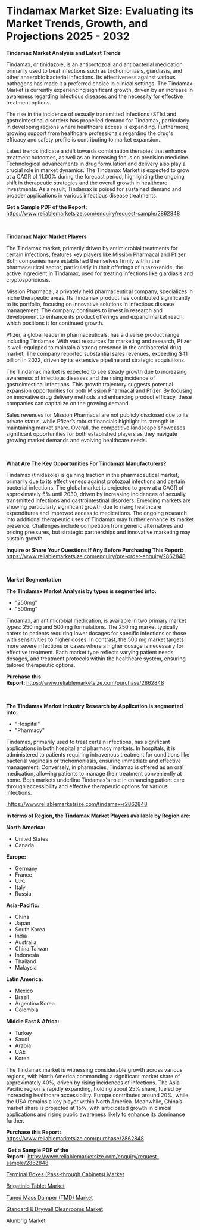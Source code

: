 <p><h1>Tindamax Market Size: Evaluating its Market Trends, Growth, and Projections 2025 - 2032</h1></p><p><strong>Tindamax Market Analysis and Latest Trends</strong></p>
<p><p>Tindamax, or tinidazole, is an antiprotozoal and antibacterial medication primarily used to treat infections such as trichomoniasis, giardiasis, and other anaerobic bacterial infections. Its effectiveness against various pathogens has made it a preferred choice in clinical settings. The Tindamax Market is currently experiencing significant growth, driven by an increase in awareness regarding infectious diseases and the necessity for effective treatment options. </p><p>The rise in the incidence of sexually transmitted infections (STIs) and gastrointestinal disorders has propelled demand for Tindamax, particularly in developing regions where healthcare access is expanding. Furthermore, growing support from healthcare professionals regarding the drug's efficacy and safety profile is contributing to market expansion. </p><p>Latest trends indicate a shift towards combination therapies that enhance treatment outcomes, as well as an increasing focus on precision medicine. Technological advancements in drug formulation and delivery also play a crucial role in market dynamics. The Tindamax Market is expected to grow at a CAGR of 11.00% during the forecast period, highlighting the ongoing shift in therapeutic strategies and the overall growth in healthcare investments. As a result, Tindamax is poised for sustained demand and broader applications in various infectious disease treatments.</p></p>
<p><strong>Get a Sample PDF of the Report:&nbsp;</strong> <a href="https://www.reliablemarketsize.com/enquiry/request-sample/2862848?utm_campaign=2034&utm_medium=2&utm_source=Github&utm_content=ia&utm_term=12032025&utm_id=tindamax">https://www.reliablemarketsize.com/enquiry/request-sample/2862848</a></p>
<p>&nbsp;</p>
<p><strong>Tindamax Major Market Players</strong></p>
<p><p>The Tindamax market, primarily driven by antimicrobial treatments for certain infections, features key players like Mission Pharmacal and Pfizer. Both companies have established themselves firmly within the pharmaceutical sector, particularly in their offerings of nitazoxanide, the active ingredient in Tindamax, used for treating infections like giardiasis and cryptosporidiosis.</p><p>Mission Pharmacal, a privately held pharmaceutical company, specializes in niche therapeutic areas. Its Tindamax product has contributed significantly to its portfolio, focusing on innovative solutions in infectious disease management. The company continues to invest in research and development to enhance its product offerings and expand market reach, which positions it for continued growth.</p><p>Pfizer, a global leader in pharmaceuticals, has a diverse product range including Tindamax. With vast resources for marketing and research, Pfizer is well-equipped to maintain a strong presence in the antibacterial drug market. The company reported substantial sales revenues, exceeding $41 billion in 2022, driven by its extensive pipeline and strategic acquisitions.</p><p>The Tindamax market is expected to see steady growth due to increasing awareness of infectious diseases and the rising incidence of gastrointestinal infections. This growth trajectory suggests potential expansion opportunities for both Mission Pharmacal and Pfizer. By focusing on innovative drug delivery methods and enhancing product efficacy, these companies can capitalize on the growing demand.</p><p>Sales revenues for Mission Pharmacal are not publicly disclosed due to its private status, while Pfizer’s robust financials highlight its strength in maintaining market share. Overall, the competitive landscape showcases significant opportunities for both established players as they navigate growing market demands and evolving healthcare needs.</p></p>
<p>&nbsp;</p>
<p><strong>What Are The Key Opportunities For Tindamax Manufacturers?</strong></p>
<p><p>Tindamax (tinidazole) is gaining traction in the pharmaceutical market, primarily due to its effectiveness against protozoal infections and certain bacterial infections. The global market is projected to grow at a CAGR of approximately 5% until 2030, driven by increasing incidences of sexually transmitted infections and gastrointestinal disorders. Emerging markets are showing particularly significant growth due to rising healthcare expenditures and improved access to medications. The ongoing research into additional therapeutic uses of Tindamax may further enhance its market presence. Challenges include competition from generic alternatives and pricing pressures, but strategic partnerships and innovative marketing may sustain growth.</p></p>
<p><strong>Inquire or Share Your Questions If Any Before Purchasing This Report:</strong> <a href="https://www.reliablemarketsize.com/enquiry/pre-order-enquiry/2862848?utm_campaign=2034&utm_medium=2&utm_source=Github&utm_content=ia&utm_term=12032025&utm_id=tindamax">https://www.reliablemarketsize.com/enquiry/pre-order-enquiry/2862848</a></p>
<p>&nbsp;</p>
<p><strong>Market Segmentation</strong></p>
<p><strong>The Tindamax Market Analysis by types is segmented into:</strong></p>
<p><ul><li>"250mg"</li><li>"500mg"</li></ul></p>
<p><p>Tindamax, an antimicrobial medication, is available in two primary market types: 250 mg and 500 mg formulations. The 250 mg market typically caters to patients requiring lower dosages for specific infections or those with sensitivities to higher doses. In contrast, the 500 mg market targets more severe infections or cases where a higher dosage is necessary for effective treatment. Each market type reflects varying patient needs, dosages, and treatment protocols within the healthcare system, ensuring tailored therapeutic options.</p></p>
<p><strong>Purchase this Report:&nbsp;</strong><a href="https://www.reliablemarketsize.com/purchase/2862848?utm_campaign=2034&utm_medium=2&utm_source=Github&utm_content=ia&utm_term=12032025&utm_id=tindamax">https://www.reliablemarketsize.com/purchase/2862848</a></p>
<p>&nbsp;</p>
<p><strong>The Tindamax Market Industry Research by Application is segmented into:</strong></p>
<p><ul><li>"Hospital"</li><li>"Pharmacy"</li></ul></p>
<p><p>Tindamax, primarily used to treat certain infections, has significant applications in both hospital and pharmacy markets. In hospitals, it is administered to patients requiring intravenous treatment for conditions like bacterial vaginosis or trichomoniasis, ensuring immediate and effective management. Conversely, in pharmacies, Tindamax is offered as an oral medication, allowing patients to manage their treatment conveniently at home. Both markets underline Tindamax's role in enhancing patient care through accessibility and effective therapeutic options for various infections.</p></p>
<p><a href="https://www.reliablemarketsize.com/tindamax-r2862848?utm_campaign=2034&utm_medium=2&utm_source=Github&utm_content=ia&utm_term=12032025&utm_id=tindamax">&nbsp;https://www.reliablemarketsize.com/tindamax-r2862848</a></p>
<p><strong>In terms of Region, the Tindamax Market Players available by Region are:</strong></p>
<p>
    <p> <strong> North America: </strong>
        <ul>
            <li>United States</li>
            <li>Canada</li>
        </ul>
        </p> 
    <p> <strong> Europe: </strong>
        <ul>
            <li>Germany</li>
            <li>France</li>
            <li>U.K.</li>
            <li>Italy</li>
            <li>Russia</li>
        </ul>
        </p> 
    <p> <strong> Asia-Pacific: </strong>
        <ul>
            <li>China</li>
            <li>Japan</li>
            <li>South Korea</li>
            <li>India</li>
            <li>Australia</li>
            <li>China Taiwan</li>
            <li>Indonesia</li>
            <li>Thailand</li>
            <li>Malaysia</li>
        </ul>
        </p> 
    <p> <strong> Latin America: </strong>
        <ul>
            <li>Mexico</li>
            <li>Brazil</li>
            <li>Argentina Korea</li>
            <li>Colombia</li>
        </ul>
        </p> 
    <p> <strong> Middle East & Africa: </strong>
        <ul>
            <li>Turkey</li>
            <li>Saudi</li>
            <li>Arabia</li>
            <li>UAE</li>
            <li>Korea</li>
        </ul>
    </p>
    </p>
<p><p>The Tindamax market is witnessing considerable growth across various regions, with North America commanding a significant market share of approximately 40%, driven by rising incidences of infections. The Asia-Pacific region is rapidly expanding, holding about 25% share, fueled by increasing healthcare accessibility. Europe contributes around 20%, while the USA remains a key player within North America. Meanwhile, China’s market share is projected at 15%, with anticipated growth in clinical applications and rising public awareness likely to enhance its dominance further.</p></p>
<p><strong>Purchase this Report: </strong><a href="https://www.reliablemarketsize.com/purchase/2862848?utm_campaign=2034&utm_medium=2&utm_source=Github&utm_content=ia&utm_term=12032025&utm_id=tindamax">https://www.reliablemarketsize.com/purchase/2862848</a></p>
<p>&nbsp;<strong>Get a Sample PDF of the Report:&nbsp;&nbsp;</strong><a href="https://www.reliablemarketsize.com/enquiry/request-sample/2862848?utm_campaign=2034&utm_medium=2&utm_source=Github&utm_content=ia&utm_term=12032025&utm_id=tindamax">https://www.reliablemarketsize.com/enquiry/request-sample/2862848</a></p>
<p><strong></strong></p>
<p><p><a href="https://github.com/sadaandilou/Market-Research-Report-List-1/blob/main/terminal-boxes-pass-through-cabinets-market.md?utm_campaign=2034&utm_medium=2&utm_source=Github&utm_content=ia&utm_term=12032025&utm_id=tindamax">Terminal Boxes (Pass-through Cabinets) Market</a></p><p><a href="https://github.com/ChiragRp1/Market-Research-Report-List-7/blob/main/brigatinib-tablet-market.md?utm_campaign=2034&utm_medium=2&utm_source=Github&utm_content=ia&utm_term=12032025&utm_id=tindamax">Brigatinib Tablet Market</a></p><p><a href="https://github.com/moroesarta/Market-Research-Report-List-1/blob/main/tuned-mass-damper-tmd-market.md?utm_campaign=2034&utm_medium=2&utm_source=Github&utm_content=ia&utm_term=12032025&utm_id=tindamax">Tuned Mass Damper (TMD) Market</a></p><p><a href="https://github.com/seherlouize/Market-Research-Report-List-1/blob/main/standard-drywall-cleanrooms-market.md?utm_campaign=2034&utm_medium=2&utm_source=Github&utm_content=ia&utm_term=12032025&utm_id=tindamax">Standard & Drywall Cleanrooms Market</a></p><p><a href="https://github.com/laconiioba3/Market-Research-Report-List-1/blob/main/alunbrig-market.md?utm_campaign=2034&utm_medium=2&utm_source=Github&utm_content=ia&utm_term=12032025&utm_id=tindamax">Alunbrig Market</a></p></p>